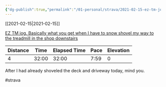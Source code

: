 ```yaml
---
{"dg-publish":true,"permalink":"/01-personal/strava/2021-02-15-ez-tm-jog-basically-what-you-get-when-i-have-to-snow-shovel-my-way-to-the-treadmill-in-the-shop-downstairs/"}
---
```



[[2021-02-15\|2021-02-15]]

[EZ TM jog. Basically what you get when I have to snow shovel my way to the treadmill in the shop downstairs](https://www.strava.com/activities/4794317164)

| Distance | Time  | Elapsed Time | Pace | Elevation |
| -------- | ----- | ------------ | ---- | --------- |
| 4        | 32:00 | 32:00        | 7:59 | 0         |


After I had already shoveled the deck and driveway today, mind you.

#strava
